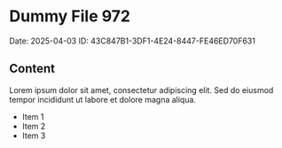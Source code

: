 # Dummy File 972

Date: 2025-04-03
ID: 43C847B1-3DF1-4E24-8447-FE46ED70F631

## Content

Lorem ipsum dolor sit amet, consectetur adipiscing elit.
Sed do eiusmod tempor incididunt ut labore et dolore magna aliqua.

* Item 1
* Item 2
* Item 3
